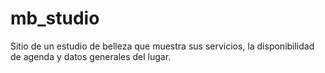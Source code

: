 # mb_studio
Sitio de un estudio de belleza que muestra sus servicios, la disponibilidad de agenda y datos generales del lugar.
